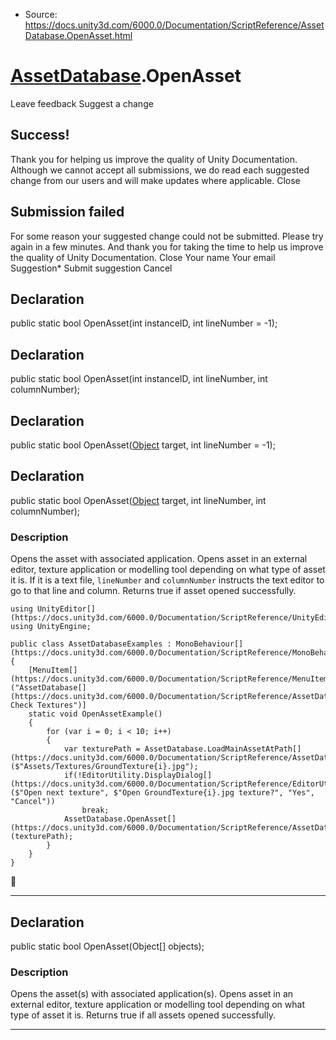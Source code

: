 * Source: https://docs.unity3d.com/6000.0/Documentation/ScriptReference/AssetDatabase.OpenAsset.html

#  [AssetDatabase](https://docs.unity3d.com/6000.0/Documentation/ScriptReference/AssetDatabase.html).OpenAsset
Leave feedback
Suggest a change
## Success!
Thank you for helping us improve the quality of Unity Documentation. Although we cannot accept all submissions, we do read each suggested change from our users and will make updates where applicable.
Close
## Submission failed
For some reason your suggested change could not be submitted. Please <a>try again</a> in a few minutes. And thank you for taking the time to help us improve the quality of Unity Documentation.
Close
Your name Your email Suggestion* Submit suggestion
Cancel
## Declaration
public static bool OpenAsset(int instanceID, int lineNumber = -1); 
## Declaration
public static bool OpenAsset(int instanceID, int lineNumber, int columnNumber); 
## Declaration
public static bool OpenAsset([Object](https://docs.unity3d.com/6000.0/Documentation/ScriptReference/Object.html) target, int lineNumber = -1); 
## Declaration
public static bool OpenAsset([Object](https://docs.unity3d.com/6000.0/Documentation/ScriptReference/Object.html) target, int lineNumber, int columnNumber); 
### Description
Opens the asset with associated application.
Opens asset in an external editor, texture application or modelling tool depending on what type of asset it is. If it is a text file, `lineNumber` and `columnNumber` instructs the text editor to go to that line and column. Returns true if asset opened successfully.
```
using UnityEditor[](https://docs.unity3d.com/6000.0/Documentation/ScriptReference/UnityEditor.html);
using UnityEngine;  
  
public class AssetDatabaseExamples : MonoBehaviour[](https://docs.unity3d.com/6000.0/Documentation/ScriptReference/MonoBehaviour.html)
{
    [MenuItem[](https://docs.unity3d.com/6000.0/Documentation/ScriptReference/MenuItem.html)("AssetDatabase[](https://docs.unity3d.com/6000.0/Documentation/ScriptReference/AssetDatabase.html)/Manually Check Textures")]
    static void OpenAssetExample()
    {
        for (var i = 0; i < 10; i++)
        {
            var texturePath = AssetDatabase.LoadMainAssetAtPath[](https://docs.unity3d.com/6000.0/Documentation/ScriptReference/AssetDatabase.LoadMainAssetAtPath.html)($"Assets/Textures/GroundTexture{i}.jpg");
            if(!EditorUtility.DisplayDialog[](https://docs.unity3d.com/6000.0/Documentation/ScriptReference/EditorUtility.DisplayDialog.html)($"Open next texture", $"Open GroundTexture{i}.jpg texture?", "Yes", "Cancel"))
                break;
            AssetDatabase.OpenAsset[](https://docs.unity3d.com/6000.0/Documentation/ScriptReference/AssetDatabase.OpenAsset.html)(texturePath);
        }
    }
}
```

* * *
## Declaration
public static bool OpenAsset(Object[] objects); 
### Description
Opens the asset(s) with associated application(s).
Opens asset in an external editor, texture application or modelling tool depending on what type of asset it is. Returns true if all assets opened successfully.
* * *
